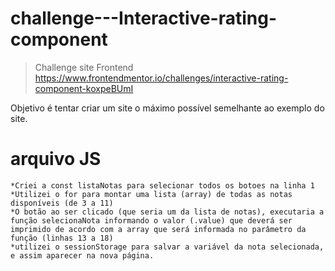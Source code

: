 # challenge---Interactive-rating-component
> Challenge site Frontend https://www.frontendmentor.io/challenges/interactive-rating-component-koxpeBUmI

Objetivo é tentar criar um site o máximo possível semelhante ao exemplo do site. 

# arquivo JS
    *Criei a const listaNotas para selecionar todos os botoes na linha 1
    *Utilizei o for para montar uma lista (array) de todas as notas disponíveis (de 3 a 11)
    *O botão ao ser clicado (que seria um da lista de notas), executaria a função selecionaNota informando o valor (.value) que deverá ser imprimido de acordo com a array que será informada no parâmetro da função (linhas 13 a 18)
    *utilizei o sessionStorage para salvar a variável da nota selecionada, e assim aparecer na nova página. 
